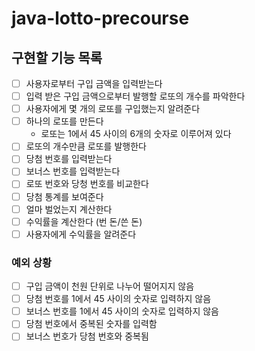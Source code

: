 # java-lotto-precourse

## 구현할 기능 목록
- [ ] 사용자로부터 구입 금액을 입력받는다
- [ ] 입력 받은 구입 금액으로부터 발행할 로또의 개수를 파악한다
- [ ] 사용자에게 몇 개의 로또를 구입했는지 알려준다
- [ ] 하나의 로또를 만든다
    - 로또는 1에서 45 사이의 6개의 숫자로 이루어져 있다
- [ ] 로또의 개수만큼 로또를 발행한다
- [ ] 당첨 번호를 입력받는다
- [ ] 보너스 번호를 입력받는다
- [ ] 로또 번호와 당청 번호를 비교한다
- [ ] 당첨 통계를 보여준다
- [ ] 얼마 벌었는지 계산한다
- [ ] 수익률을 계산한다 (번 돈/쓴 돈)
- [ ] 사용자에게 수익률을 알려준다

### 예외 상황
- [ ] 구입 금액이 천원 단위로 나누어 떨어지지 않음
- [ ] 당첨 번호를 1에서 45 사이의 숫자로 입력하지 않음
- [ ] 보너스 번호를 1에서 45 사이의 숫자로 입력하지 않음
- [ ] 당첨 번호에서 중복된 숫자를 입력함
- [ ] 보너스 번호가 당첨 번호와 중복됨
